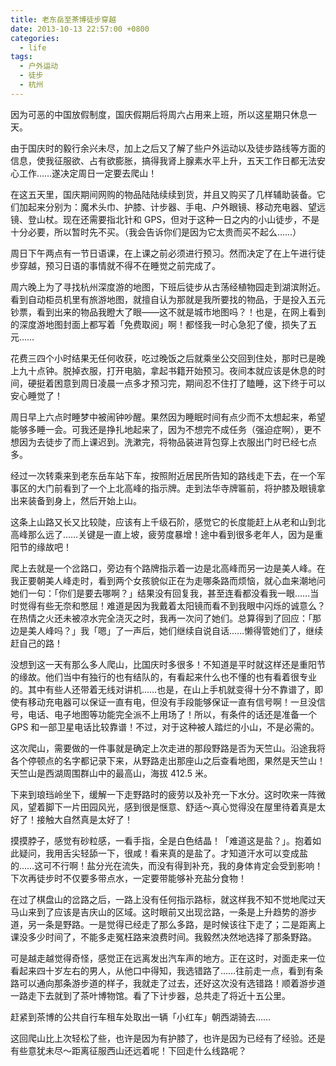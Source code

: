 ```yaml
---
title: 老东岳至茶博徒步穿越
date: 2013-10-13 22:57:00 +0800
categories:
  - life
tags:
  - 户外运动
  - 徒步
  - 杭州
---
```

因为可恶的中国放假制度，国庆假期后将周六占用来上班，所以这星期只休息一天。

由于国庆时的毅行余兴未尽，加上之后又了解了些户外运动以及徒步路线等方面的信息，使我征服欲、占有欲膨胀，搞得我肾上腺素水平上升，五天工作日都无法安心工作……遂决定周日一定要去爬山！

在这五天里，国庆期间网购的物品陆陆续续到货，并且又购买了几样辅助装备。它们加起来分别为：魔术头巾、护膝、计步器、手电、户外眼镜、移动充电器、望远镜、登山杖。现在还需要指北针和 GPS，但对于这种一日之内的小山徒步，不是十分必要，所以暂时先不买。（我会告诉你们是因为它太贵而买不起么……）

周日下午两点有一节日语课，在上课之前必须进行预习。然而决定了在上午进行徒步穿越，预习日语的事情就不得不在睡觉之前完成了。

周六晚上为了寻找杭州深度游的地图，下班后徒步从古荡经植物园走到湖滨附近。看到自动柜员机里有旅游地图，就擅自认为那就是我所要找的物品，于是投入五元钞票，看到出来的物品我瞪大了眼——这不就是城市地图吗？！也是，在网上看到的深度游地图封面上都写着「免费取阅」啊！都怪我一时心急犯了傻，损失了五元……

花费三四个小时结果无任何收获，吃过晚饭之后就乘坐公交回到住处，那时已是晚上九十点钟。脱掉衣服，打开电脑，拿起书籍开始预习。夜间本就应该是休息的时间，硬挺着困意到周日凌晨一点多才预习完，期间忍不住打了瞌睡，这下终于可以安心睡觉了！

周日早上六点时睡梦中被闹钟吵醒。果然因为睡眠时间有点少而不太想起来，希望能够多睡一会。可我还是挣扎地起来了，因为不想完不成任务（强迫症啊），更不想因为去徒步了而上课迟到。洗漱完，将物品装进背包穿上衣服出门时已经七点多。

经过一次转乘来到老东岳车站下车，按照附近居民所告知的路线走下去，在一个军事区的大门前看到了一个上北高峰的指示牌。走到法华寺牌匾前，将护膝及眼镜拿出来装备到身上，然后开始上山。

这条上山路又长又比较陡，应该有上千级石阶，感觉它的长度能赶上从老和山到北高峰那么远了……关键是一直上坡，疲劳度暴增！途中看到很多老年人，因为是重阳节的缘故吧！

爬上去就是一个岔路口，旁边有个路牌指示着一边是北高峰而另一边是美人峰。在我正要朝美人峰走时，看到两个女孩貌似正在为走哪条路而烦恼，就心血来潮地问她们一句：「你们是要去哪啊？」结果没有回复我，甚至连看都没看我一眼……当时觉得有些无奈和憋屈！难道是因为我戴着太阳镜而看不到我眼中闪烁的诚意么？在热情之火还未被凉水完全浇灭之时，我再一次问了她们。总算得到了回应：「那边是美人峰吗？」我「嗯」了一声后，她们继续自说自话……懒得管她们了，继续赶自己的路！

没想到这一天有那么多人爬山，比国庆时多很多！不知道是平时就这样还是重阳节的缘故。他们当中有独行的也有结队的，有看起来什么也不懂的也有看着很专业的。其中有些人还带着无线对讲机……也是，在山上手机就变得十分不靠谱了，即使有移动充电器可以保证一直有电，但没有手段能够保证一直有信号啊！一旦没信号，电话、电子地图等功能完全派不上用场了！所以，有条件的话还是准备一个 GPS 和一部卫星电话比较靠谱！不过，对于这种被人踏烂的小山，不是必需的。

这次爬山，需要做的一件事就是确定上次走进的那段野路是否为天竺山。沿途我将各个停顿点的名字都记录下来，从野路走出那座山之后查看地图，果然是天竺山！天竺山是西湖周围群山中的最高山，海拔 412.5 米。

下来到琅珰岭坐下，缓解一下走野路时的疲劳以及补充一下水分。这时吹来一阵微风，望着脚下一片田园风光，感到很是惬意、舒适～真心觉得没在屋里待着真是太好了！接触大自然真是太好了！

摸摸脖子，感觉有砂粒感，一看手指，全是白色结晶！「难道这是盐？」。抱着如此疑问，我用舌尖轻舔一下，很咸！看来真的是盐了。才知道汗水可以变成盐的……这可不行啊！盐分光在流失，而没有得到补充，我的身体肯定会受到影响！下次再徒步时不仅要多带点水，一定要带能够补充盐分食物！

在过了棋盘山的岔路之后，一路上没有任何指示路标，就这样我不知不觉地爬过天马山来到了应该是吉庆山的区域。这时眼前又出现岔路，一条是上升趋势的游步道，另一条是野路。一是觉得已经走了那么多路，是时候该往下走了；二是距离上课没多少时间了，不能多走冤枉路来浪费时间。我毅然决然地选择了那条野路。

可是越走越觉得奇怪，感觉正在远离发出汽车声的地方。正在这时，对面走来一位看起来四十岁左右的男人，从他口中得知，我选错路了……往前走一点，看到有条路可以通向那条游步道的样子，我就走了过去，还好这次没有选错路！顺着游步道一路走下去就到了茶叶博物馆。看了下计步器，总共走了将近十五公里。

赶紧到茶博的公共自行车租车处取出一辆「小红车」朝西湖骑去……

这回爬山比上次轻松了些，也许是因为有护膝了，也许是因为已经有了经验。还是有些意犹未尽～距离征服西山还远着呢！下回走什么线路呢？
